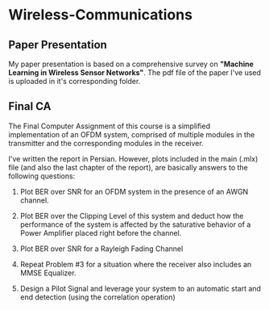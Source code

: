 # Wireless-Communications


## Paper Presentation
My paper presentation is based on a comprehensive survey on **"Machine Learning in Wireless Sensor Networks"**. The pdf file of the paper I've used is uploaded in it's corresponding folder. 


## Final CA
The Final Computer Assignment of this course is a simplified implementation of an OFDM system, comprised of multiple modules in the transmitter and the corresponding modules in the receiver. 

I've written the report in Persian. However, plots included in the main (.mlx) file (and also the last chapter of the report), are basically answers to the following questions:

1. Plot BER over SNR for an OFDM system in the presence of an AWGN channel.

2. Plot BER over the Clipping Level of this system and deduct how the performance of the system is affected by the saturative behavior of a Power Amplifier placed right before the channel. 

3. Plot BER over SNR for a Rayleigh Fading Channel

4. Repeat Problem #3 for a situation where the receiver also includes an MMSE Equalizer. 

5. Design a Pilot Signal and leverage your system to an automatic start and end detection (using the correlation operation)
